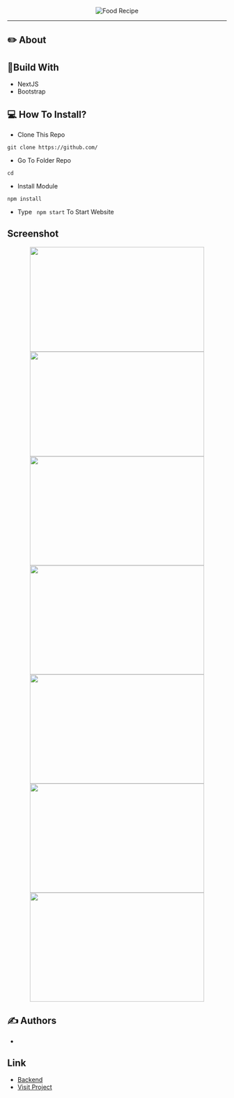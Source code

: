 <p align="center">
  <img src=""   alt="Food Recipe" border="0" />
</p>

---

## ✏️ About



## 🔖Build With

- NextJS
- Bootstrap

## 💻 How To Install?

- Clone This Repo

```
git clone https://github.com/
```

- Go To Folder Repo

```
cd 
```

- Install Module

```
npm install
```

- Type ` npm start` To Start Website

## Screenshot

<p align="center">
  <span>
    <img width="400" height="240" src="">   
    <img width="400" height="240" src="">   
    <img width="400" height="250" src=""> 
    <img width="400" height="250" src="">
    <img width="400" height="250" src="">
    <img width="400" height="250" src="">
    <img width="400" height="250" src="">
   
  </span>
</p>

## ✍️ Authors

- [](https://github.com/)

## Link

- [Backend](https://github.com/)
- [Visit Project]()
